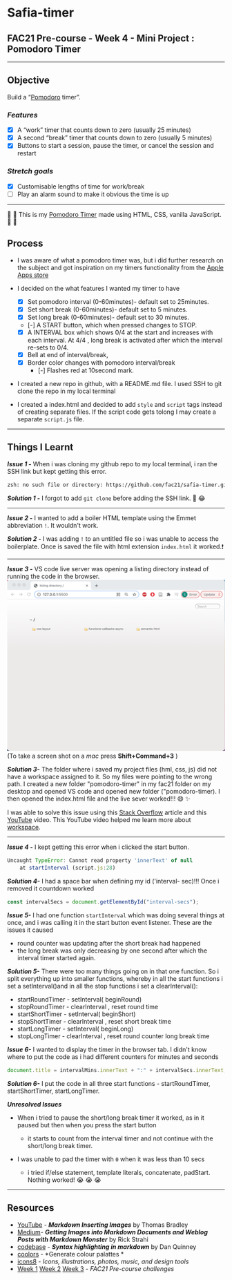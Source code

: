 # Safia-timer

## FAC21 Pre-course - Week 4 - Mini Project : Pomodoro Timer
---
## Objective

Build a “[Pomodoro](https://en.wikipedia.org/wiki/Pomodoro_Technique) timer”.

### *Features*
- [x] A “work” timer that counts down to zero (usually 25 minutes)
- [x] A second “break” timer that counts down to zero (usually 5 minutes)
- [x] Buttons to start a session, pause the timer, or cancel the session and restart

### *Stretch goals*
- [x] Customisable lengths of time for work/break
- [ ] Play an alarm sound to make it obvious the time is up

---
:confetti_ball: :tada: This is my [Pomodoro Timer](https://fac21.github.io/safia-timer/) made using HTML, CSS, vanilla JavaScript. :tada: :confetti_ball:


## Process
- I was aware of what a pomodoro timer was, but i did further research on the subject and got inspiration on my timers functionality from the [Apple Apps store](https://apps.apple.com/gb/app/be-focused-focus-timer/id973130201) 

- I decided on the what features I wanted my timer to have
  - [x] Set pomodoro interval (0-60minutes)- default set to 25minutes.
  - [x] Set short break (0-60minutes)- default set to 5 minutes.
  - [x] Set long break (0-60minutes)- default set to 30 minutes.
  - [-] A START button, which when pressed changes to STOP.
  - [x] A INTERVAL box which shows 0/4 at  the start and increases with each interval. At 4/4 , long break is activated after which the interval re-sets to 0/4.
  - [x] Bell at end of interval/break, 
  - [x] Border color changes with pomodoro interval/break
    - [-] Flashes red at 10second mark.
  
-  I created a new repo in github, with a README.md file. I used SSH to git clone the repo in my local terminal
-  I created a index.html and decided to add `style` and `script` tags instead of creating separate files. If the script code gets tolong I may create a separate `script.js` file.
  
---

## Things I Learnt

***Issue 1 -***
When i was cloning my github repo to my local terminal, i ran the SSH link but kept getting this error.

```zsh
zsh: no such file or directory: https://github.com/fac21/safia-timer.git
```

***Solution 1 -***
I forgot to add `git clone` before adding the SSH link. :see_no_evil: :joy:

---

***Issue 2 -*** I wanted to add a boiler HTML template using the Emmet abbreviation `!`. It wouldn't work. 

***Solution 2 -*** I was adding `!` to an untitled file so i was unable to access the boilerplate. Once is saved the file with html extension `index.html` it worked.:exclamation: 

---
***Issue 3 -*** VS code live server was opening a listing directory instead of running the code in the browser. ![Screenshot of listing directory](listing-directory.png)
(To take a screen shot on a *mac* press **Shift+Command+3** )

***Solution 3-*** The folder where i saved my project files (hml, css, js) did not have a workspace assigned to it. So my files were pointing to the wrong path. I created a new folder "pomodoro-timer" in my fac21 folder on my desktop and opened VS code and opened new folder ("pomodoro-timer). I then opened the index.html file and the live sever worked!!! :smile: :sparkles:

I was able to solve this issue using this [Stack Overflow](https://stackoverflow.com/questions/55073031/why-is-vs-code-live-server-opening-a-directory-instead-of-running-the-code-in-th) article and this [YouTube](https://www.youtube.com/watch?v=fpyzIDuK0wU) video. This YouTube video helped me learn more about [workspace](https://www.youtube.com/watch?v=W4xLtxLSm-o&t=26s).

---
***Issue 4 -*** I kept getting this error when i clicked the start button. 
```javaScript
Uncaught TypeError: Cannot read property 'innerText' of null
    at startInterval (script.js:28)
```

***Solution 4-*** I had a space bar when defining my id ('interval- sec)!!! Once i removed it countdown worked
```javaScript
const intervalSecs = document.getElementById("interval-secs");
```
***Issue 5-*** I had one function `startInterval` which was doing several things at once, and i was calling it in the start button event listener. These are the issues it caused
  - round counter was updating after the short break had happened
  - the long break was only decreasing by one second after which the interval timer started again. 
  
***Solution 5-*** There were too many things going on in that one function. So i split everything up into smaller functions, whereby in all the start functions i set a setInterval()and in all the stop functions i set a clearInterval():

  - startRoundTimer - setInterval( beginRound)
  - stopRoundTimer - clearInterval , reset round time
  - startShortTimer - setInterval( beginShort)
  - stopShortTimer - clearInterval , reset short break time
  - startLongTimer - setInterval( beginLong)
  - stopLongTimer - clearInterval , reset round counter long break time

***Issue 6-*** I wanted to display the timer in the browser tab. I didn't know where to put the code as i had different counters for minutes and seconds
```javascript
document.title = intervalMins.innerText + ":" + intervalSecs.innerText;
```
***Solution 6-*** I put the code in all three start functions - startRoundTimer, startShortTimer, startLongTimer.

***Unresolved Issues*** 

- When i tried to pause the short/long break timer it worked, as in it paused but then when you press the start button  
  - it starts to count from the interval timer and not continue with the short/long break timer.

- I was unable to pad the timer with `0` when it was less than 10 secs
  - i tried if/else statement, template literals, concatenate, padStart. Nothing worked! :sob: :sob: :sob: 
  


---

## Resources 

- [YouTube](https://www.youtube.com/watch?v=afFb_DcBBdA) - ***Markdown Inserting Images*** by Thomas Bradley
- [Medium](https://medium.com/markdown-monster-blog/getting-images-into-markdown-documents-and-weblog-posts-with-markdown-monster-9ec6f353d8ec)- ***Getting Images into Markdown Documents and Weblog Posts with Markdown Monster*** by Rick Strahi
- [codebase]() - ***Syntax highlighting in markdown*** by Dan Quinney
- [coolors](https://coolors.co/e63946-f1faee-a8dadc-457b9d-1d3557) - *Generate colour palattes *
- [icons8](https://icons8.com/) - *Icons, illustrations, photos, music, and design tools*
- [Week 1](https://github.com/fac21/pre-course/tree/main/semantic-html/safia) [Week 2](https://github.com/fac21/pre-course/tree/main/css-layout/safia) [Week 3](https://github.com/fac21/pre-course/tree/main/functions-callbacks-async/safia%20) - *FAC21 Pre-course challenges*